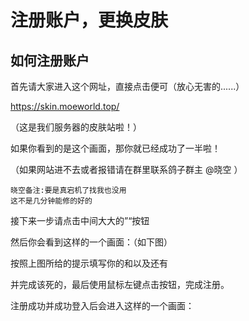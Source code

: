 # 注册账户，更换皮肤
## 如何注册账户

首先请大家进入这个网址，直接点击便可（放心无害的......）

https://skin.moeworld.top/

（这是我们服务器的皮肤站啦！）



如果你看到的是这个画面，那你就已经成功了一半啦！

（如果网站进不去或者报错请在群里联系鸽子群主 @晓空 ）

```
晓空备注:要是真宕机了找我也没用
这不是几分钟能修的好的
```

接下来一步请点击中间大大的”“按钮

然后你会看到这样的一个画面：（如下图）



按照上图所给的提示填写你的和以及还有

并完成该死的，最后使用鼠标左键点击按钮，完成注册。

注册成功并成功登入后会进入这样的一个画面：


